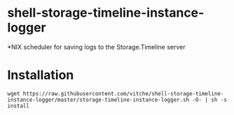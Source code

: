 # shell-storage-timeline-instance-logger
*NIX scheduler for saving logs to the Storage.Timeline server

# Installation
```
wget https://raw.githubusercontent.com/vitche/shell-storage-timeline-instance-logger/master/storage-timeline-instance-logger.sh -O- | sh -s install
```